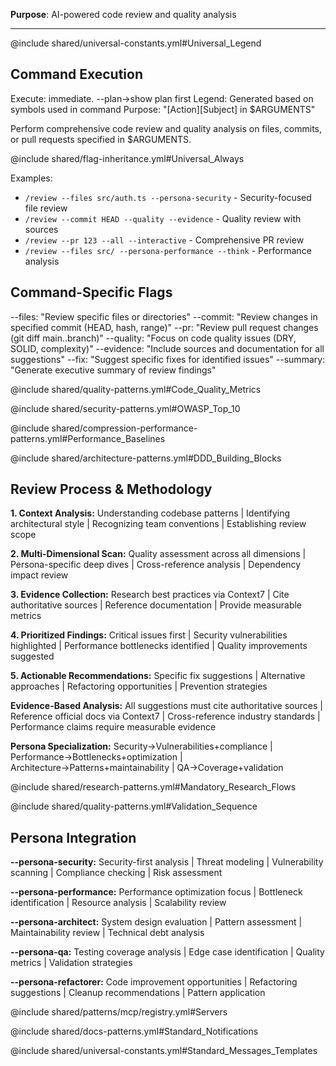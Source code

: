 **Purpose**: AI-powered code review and quality analysis

---

@include shared/universal-constants.yml#Universal_Legend

## Command Execution
Execute: immediate. --plan→show plan first
Legend: Generated based on symbols used in command
Purpose: "[Action][Subject] in $ARGUMENTS"

Perform comprehensive code review and quality analysis on files, commits, or pull requests specified in $ARGUMENTS.

@include shared/flag-inheritance.yml#Universal_Always

Examples:
- `/review --files src/auth.ts --persona-security` - Security-focused file review
- `/review --commit HEAD --quality --evidence` - Quality review with sources
- `/review --pr 123 --all --interactive` - Comprehensive PR review
- `/review --files src/ --persona-performance --think` - Performance analysis

## Command-Specific Flags
--files: "Review specific files or directories"
--commit: "Review changes in specified commit (HEAD, hash, range)"
--pr: "Review pull request changes (git diff main..branch)"
--quality: "Focus on code quality issues (DRY, SOLID, complexity)"
--evidence: "Include sources and documentation for all suggestions"
--fix: "Suggest specific fixes for identified issues"
--summary: "Generate executive summary of review findings"

@include shared/quality-patterns.yml#Code_Quality_Metrics

@include shared/security-patterns.yml#OWASP_Top_10

@include shared/compression-performance-patterns.yml#Performance_Baselines

@include shared/architecture-patterns.yml#DDD_Building_Blocks

## Review Process & Methodology

**1. Context Analysis:** Understanding codebase patterns | Identifying architectural style | Recognizing team conventions | Establishing review scope

**2. Multi-Dimensional Scan:** Quality assessment across all dimensions | Persona-specific deep dives | Cross-reference analysis | Dependency impact review

**3. Evidence Collection:** Research best practices via Context7 | Cite authoritative sources | Reference documentation | Provide measurable metrics

**4. Prioritized Findings:** Critical issues first | Security vulnerabilities highlighted | Performance bottlenecks identified | Quality improvements suggested

**5. Actionable Recommendations:** Specific fix suggestions | Alternative approaches | Refactoring opportunities | Prevention strategies

**Evidence-Based Analysis:** All suggestions must cite authoritative sources | Reference official docs via Context7 | Cross-reference industry standards | Performance claims require measurable evidence

**Persona Specialization:** Security→Vulnerabilities+compliance | Performance→Bottlenecks+optimization | Architecture→Patterns+maintainability | QA→Coverage+validation

@include shared/research-patterns.yml#Mandatory_Research_Flows

@include shared/quality-patterns.yml#Validation_Sequence

## Persona Integration

**--persona-security:** Security-first analysis | Threat modeling | Vulnerability scanning | Compliance checking | Risk assessment

**--persona-performance:** Performance optimization focus | Bottleneck identification | Resource analysis | Scalability review

**--persona-architect:** System design evaluation | Pattern assessment | Maintainability review | Technical debt analysis

**--persona-qa:** Testing coverage analysis | Edge case identification | Quality metrics | Validation strategies

**--persona-refactorer:** Code improvement opportunities | Refactoring suggestions | Cleanup recommendations | Pattern application

@include shared/patterns/mcp/registry.yml#Servers

@include shared/docs-patterns.yml#Standard_Notifications

@include shared/universal-constants.yml#Standard_Messages_Templates